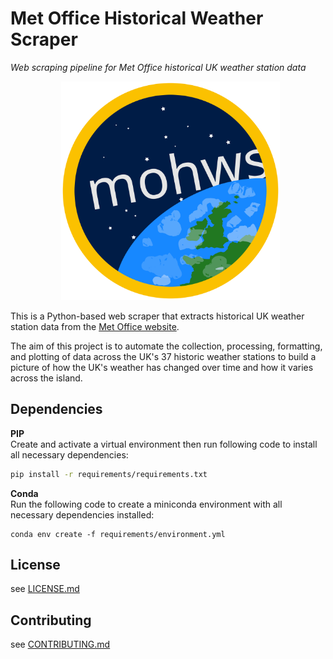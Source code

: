 # Met Office Historical Weather Scraper
*Web scraping pipeline for Met Office historical UK weather station data*

<p align = "center">
  <img src = "docs/images/mohws_logo.svg" alt = "image" height = "350">
</p>

This is a Python-based web scraper that extracts historical UK weather station data from the [Met Office website](https://www.metoffice.gov.uk/research/climate/maps-and-data/historic-station-data).

The aim of this project is to automate the collection, processing, formatting, and plotting of data across the UK's 37 historic weather stations to build a picture of how the UK's weather has changed over time and how it varies across the island.

## Dependencies
**PIP**  
Create and activate a virtual environment then run following code to install all necessary dependencies:
```bash
pip install -r requirements/requirements.txt
```

**Conda**  
Run the following code to create a miniconda environment with all necessary dependencies installed:
```bashg
conda env create -f requirements/environment.yml
```

## License
see [LICENSE.md](LICENSE.md)

## Contributing
see [CONTRIBUTING.md](CONTRIBUTING.md)

